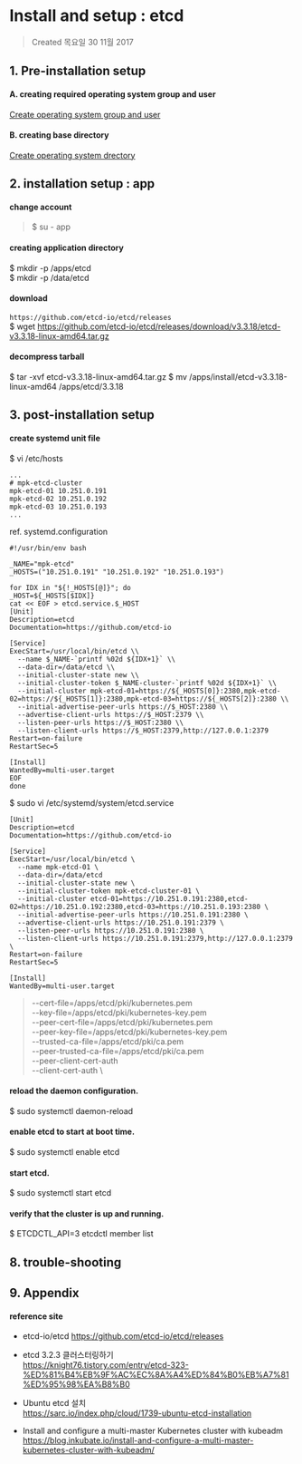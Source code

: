 # Install and setup : etcd

>Created 목요일 30 11월 2017  

## 1. Pre-installation setup

#### A. creating required operating system group and user
[Create operating system group and user](../system/management.account.n.group.md)

#### B. creating base directory
[Create operating system drectory](../system/management.directory.md)

## 2. installation setup : app

#### change account
>$ su - app

#### creating application directory
$ mkdir -p /apps/etcd  
$ mkdir -p /data/etcd  

#### download
`https://github.com/etcd-io/etcd/releases`  
$ wget https://github.com/etcd-io/etcd/releases/download/v3.3.18/etcd-v3.3.18-linux-amd64.tar.gz

#### decompress tarball
$ tar -xvf etcd-v3.3.18-linux-amd64.tar.gz
$ mv /apps/install/etcd-v3.3.18-linux-amd64 /apps/etcd/3.3.18

## 3. post-installation setup

#### create systemd unit file
$ vi /etc/hosts
```
...
# mpk-etcd-cluster
mpk-etcd-01 10.251.0.191
mpk-etcd-02 10.251.0.192
mpk-etcd-03 10.251.0.193
...
```

ref. systemd.configuration
```
#!/usr/bin/env bash

_NAME="mpk-etcd"
_HOSTS=("10.251.0.191" "10.251.0.192" "10.251.0.193")

for IDX in "${!_HOSTS[@]}"; do
_HOST=${_HOSTS[$IDX]}
cat << EOF > etcd.service.$_HOST
[Unit]
Description=etcd
Documentation=https://github.com/etcd-io

[Service]
ExecStart=/usr/local/bin/etcd \\
  --name $_NAME-`printf %02d ${IDX+1}` \\
  --data-dir=/data/etcd \\
  --initial-cluster-state new \\
  --initial-cluster-token $_NAME-cluster-`printf %02d ${IDX+1}` \\
  --initial-cluster mpk-etcd-01=https://${_HOSTS[0]}:2380,mpk-etcd-02=https://${_HOSTS[1]}:2380,mpk-etcd-03=https://${_HOSTS[2]}:2380 \\
  --initial-advertise-peer-urls https://$_HOST:2380 \\
  --advertise-client-urls https://$_HOST:2379 \\
  --listen-peer-urls https://$_HOST:2380 \\
  --listen-client-urls https://$_HOST:2379,http://127.0.0.1:2379
Restart=on-failure
RestartSec=5

[Install]
WantedBy=multi-user.target
EOF
done
```

$ sudo vi /etc/systemd/system/etcd.service
```
[Unit]
Description=etcd
Documentation=https://github.com/etcd-io

[Service]
ExecStart=/usr/local/bin/etcd \
  --name mpk-etcd-01 \
  --data-dir=/data/etcd
  --initial-cluster-state new \
  --initial-cluster-token mpk-etcd-cluster-01 \
  --initial-cluster etcd-01=https://10.251.0.191:2380,etcd-02=https://10.251.0.192:2380,etcd-03=https://10.251.0.193:2380 \
  --initial-advertise-peer-urls https://10.251.0.191:2380 \
  --advertise-client-urls https://10.251.0.191:2379 \
  --listen-peer-urls https://10.251.0.191:2380 \
  --listen-client-urls https://10.251.0.191:2379,http://127.0.0.1:2379 \
Restart=on-failure
RestartSec=5

[Install]
WantedBy=multi-user.target
```
>  --cert-file=/apps/etcd/pki/kubernetes.pem \
>  --key-file=/apps/etcd/pki/kubernetes-key.pem \
>  --peer-cert-file=/apps/etcd/pki/kubernetes.pem \
>  --peer-key-file=/apps/etcd/pki/kubernetes-key.pem \
>  --trusted-ca-file=/apps/etcd/pki/ca.pem \
>  --peer-trusted-ca-file=/apps/etcd/pki/ca.pem \
>  --peer-client-cert-auth \
>  --client-cert-auth \


#### reload the daemon configuration.
$ sudo systemctl daemon-reload

#### enable etcd to start at boot time.
$ sudo systemctl enable etcd

#### start etcd.
$ sudo systemctl start etcd

#### verify that the cluster is up and running.
$ ETCDCTL_API=3 etcdctl member list

## 8. trouble-shooting

## 9. Appendix

#### reference site

* etcd-io/etcd
https://github.com/etcd-io/etcd/releases

+ etcd 3.2.3 클러스터링하기  
https://knight76.tistory.com/entry/etcd-323-%ED%81%B4%EB%9F%AC%EC%8A%A4%ED%84%B0%EB%A7%81%ED%95%98%EA%B8%B0

+ Ubuntu etcd 설치  
https://sarc.io/index.php/cloud/1739-ubuntu-etcd-installation

+ Install and configure a multi-master Kubernetes cluster with kubeadm  
https://blog.inkubate.io/install-and-configure-a-multi-master-kubernetes-cluster-with-kubeadm/
